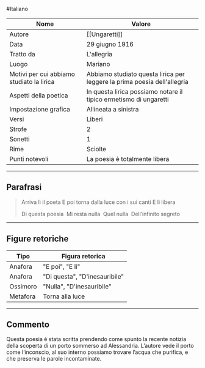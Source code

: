 #Italiano

| Nome                                      | Valore                                                                   |
| ----------------------------------------- | ------------------------------------------------------------------------ |
| Autore                                    | [[Ungaretti]]                                                            | 
| Data                                      | 29 giugno 1916                                                           |
| Tratto da                                 | L'allegria                                                               |
| Luogo                                     | Mariano                                                                  |
| Motivi per cui abbiamo studiato la lirica | Abbiamo studiato questa lirica per leggere la prima poesia dell'allegria |
| Aspetti della poetica                     | In questa lirica possiamo notare il tipico ermetismo di ungaretti        |
| Impostazione grafica                      | Allineata a sinistra                                                     |
| Versi                                     | Liberi                                                                   |
| Strofe                                    | 2                                                                        |
| Sonetti                                   | 1                                                                        |
| Rime                                      | Sciolte                                                                  |
| Punti notevoli                            | La poesia è totalmente libera                                            |

---
## Parafrasi

>Arriva lì il poeta
>E poi torna dalla luce con i sui canti
>E li libera
>
>Di questa poesia 
>Mi resta nulla 
>Quel nulla 
>Dell’infinito segreto

---
## Figure retoriche

| Tipo     | Figura retorica               |
| -------- | ----------------------------- |
| Anafora  | "E poi", "E li"               |
| Anafora  | "Di questa", "D'inesauribile" |
| Ossimoro | "Nulla", "D'inesauribile"     |
| Metafora | Torna alla luce               | 

---
## Commento

Questa poesia è stata scritta prendendo come spunto la recente notizia della scoperta di un porto sommerso ad Alessandria. L’autore vede il porto come l’inconscio, al suo interno possiamo trovare l’acqua che purifica, e che preserva le parole incontaminate.